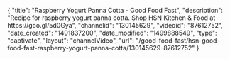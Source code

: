 {
    "title": "Raspberry Yogurt Panna Cotta - Good Food Fast",
    "description": "Recipe for raspberry yogurt panna cotta. Shop HSN Kitchen & Food at https:\/\/goo.gl\/5d0Gya",
    "channelid": "130145629",
    "videoid": "87612752",
    "date_created": "1491837200",
    "date_modified": "1499888549",
    "type": "captivate",
    "layout": "channelVideo",
    "url": "\/good-food-fast\/hsn-good-food-fast-raspberry-yogurt-panna-cotta\/130145629-87612752"
}